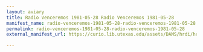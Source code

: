 ```yaml
---
layout: aviary
title: Radio Venceremos 1981-05-28 Radio Venceremos 1981-05-28
manifest_name: radio-venceremos-1981-05-28-radio-venceremos-1981-05-28
permalink: radio-venceremos-1981-05-28-radio-venceremos-1981-05-28
external_manifest_url: https://curio.lib.utexas.edu/assets/DAMS/hrdi/hrdi_adada736-ddd7-452f-8296-47031b9173fe/manifests/3/hrdi_adada736-ddd7-452f-8296-47031b9173fe.json

---
```

<!-- Add an essay or interpretive material below this line,
using HTML or markdown.  Do not modify this file above this line -->

